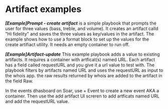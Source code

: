 # Artifact examples

***[Example]Prompt - create artifact*** is a simple playbook that prompts the user for three values (bass, treble, and volume). It creates an artifact calld "Hi fidelity" and saves the three values as key/values in the artifact. 
The example shows how to use  a format block to set up the values for the create artifiact utility. It needs an empty container to run off. 

***[Example]Artifact-update*** This example playbook adds a value to existing artifacts. It requires a container with artficat(s) named URL. Each artifact has a field called requestURL and you give it a url value to test with. 
The playbook filters by artifacts named URL and uses the requestURL as input to the whois app. the raw results returned by whois are added to the artifact in the field Raw.

In the events dhasboard on Soar, use + Event to create a new event AKA a container. Then use the add artifact UI screren to add artficats named URL and add the requestURL value. 
